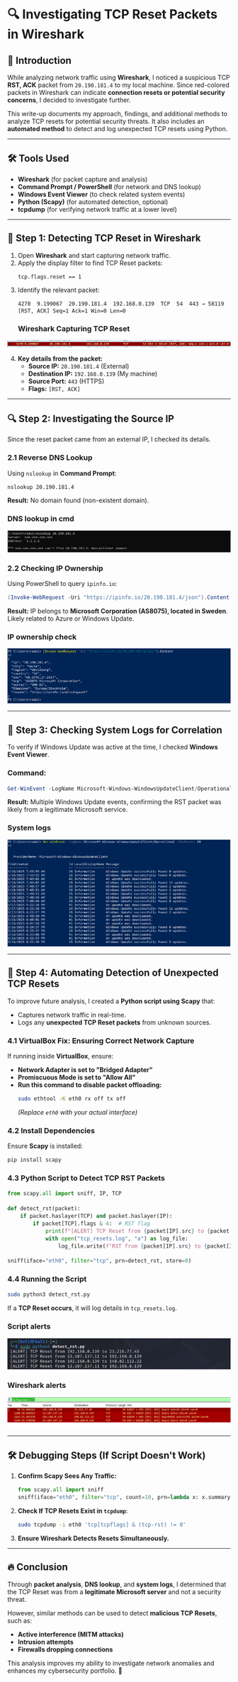 # 🔍 Investigating TCP Reset Packets in Wireshark

## 📌 Introduction
While analyzing network traffic using **Wireshark**, I noticed a suspicious TCP **RST, ACK** packet from `20.190.181.4` to my local machine. Since red-colored packets in Wireshark can indicate **connection resets or potential security concerns**, I decided to investigate further.

This write-up documents my approach, findings, and additional methods to analyze TCP resets for potential security threats. It also includes an **automated method** to detect and log unexpected TCP resets using Python.

---

## 🛠 Tools Used
- **Wireshark** (for packet capture and analysis)
- **Command Prompt / PowerShell** (for network and DNS lookup)
- **Windows Event Viewer** (to check related system events)
- **Python (Scapy)** (for automated detection, optional)
- **tcpdump** (for verifying network traffic at a lower level)

---

## 📡 Step 1: Detecting TCP Reset in Wireshark
1. Open **Wireshark** and start capturing network traffic.
2. Apply the display filter to find TCP Reset packets:
   ```
   tcp.flags.reset == 1
   ```
3. Identify the relevant packet:
   ```
   4270  9.199067  20.190.181.4  192.168.0.139  TCP  54  443 → 58119 [RST, ACK] Seq=1 Ack=1 Win=0 Len=0
   ```
   ### Wireshark Capturing TCP Reset
  ![Wireshark Capture](screenshots/wireshark_rst.png)

4. **Key details from the packet:**
   - **Source IP:** `20.190.181.4` (External)
   - **Destination IP:** `192.168.0.139` (My machine)
   - **Source Port:** `443` (HTTPS)
   - **Flags:** `[RST, ACK]`

---

## 🔍 Step 2: Investigating the Source IP
Since the reset packet came from an external IP, I checked its details.

### **2.1 Reverse DNS Lookup**
Using `nslookup` in **Command Prompt**:
```cmd
nslookup 20.190.181.4
```
**Result:** No domain found (non-existent domain).
### DNS lookup in cmd
![CMD Capture](screenshots/nslookup.png)

### **2.2 Checking IP Ownership**
Using PowerShell to query `ipinfo.io`:
```powershell
(Invoke-WebRequest -Uri "https://ipinfo.io/20.190.181.4/json").Content
```
**Result:** IP belongs to **Microsoft Corporation (AS8075), located in Sweden**. Likely related to Azure or Windows Update.
### IP ownership check
![Powershell Capture](screenshots/IP_check.png)

---

## 📁 Step 3: Checking System Logs for Correlation
To verify if Windows Update was active at the time, I checked **Windows Event Viewer**.

### **Command:**
```powershell
Get-WinEvent -LogName Microsoft-Windows-WindowsUpdateClient/Operational -MaxEvents 20
```
**Result:** Multiple Windows Update events, confirming the RST packet was likely from a legitimate Microsoft service.
### System logs
![Powershell Capture](screenshots/system_logs.png)

---

## 🚀 Step 4: Automating Detection of Unexpected TCP Resets
To improve future analysis, I created a **Python script using Scapy** that:
- Captures network traffic in real-time.
- Logs any **unexpected TCP Reset packets** from unknown sources.

### **4.1 VirtualBox Fix: Ensuring Correct Network Capture**
If running inside **VirtualBox**, ensure:
- **Network Adapter is set to "Bridged Adapter"**
- **Promiscuous Mode is set to "Allow All"**
- **Run this command to disable packet offloading:**
  ```bash
  sudo ethtool -K eth0 rx off tx off
  ```
  *(Replace `eth0` with your actual interface)*

### **4.2 Install Dependencies**
Ensure **Scapy** is installed:
```bash
pip install scapy
```

### **4.3 Python Script to Detect TCP RST Packets**
```python
from scapy.all import sniff, IP, TCP

def detect_rst(packet):
    if packet.haslayer(TCP) and packet.haslayer(IP):
        if packet[TCP].flags & 4:  # RST flag
            print(f"[ALERT] TCP Reset from {packet[IP].src} to {packet[IP].dst} (Flags: {packet[TCP].flags})")
            with open("tcp_resets.log", "a") as log_file:
                log_file.write(f"RST from {packet[IP].src} to {packet[IP].dst} (Flags: {packet[TCP].flags})\n")

sniff(iface="eth0", filter="tcp", prn=detect_rst, store=0)
```

### **4.4 Running the Script**
```bash
sudo python3 detect_rst.py
```
If a **TCP Reset occurs**, it will log details in `tcp_resets.log`.
### Script alerts
![Script Capture](screenshots/kali_alerts.png)
### Wireshark alerts
![Wireshark Capture](screenshots/wireshark_alerts.png)

---

## 🛠 Debugging Steps (If Script Doesn't Work)
1. **Confirm Scapy Sees Any Traffic:**
   ```python
   from scapy.all import sniff
   sniff(iface="eth0", filter="tcp", count=10, prn=lambda x: x.summary())
   ```
2. **Check If TCP Resets Exist in `tcpdump`**:
   ```bash
   sudo tcpdump -i eth0 'tcp[tcpflags] & (tcp-rst) != 0'
   ```
3. **Ensure Wireshark Detects Resets Simultaneously.**

---

## 🔥 Conclusion
Through **packet analysis**, **DNS lookup**, and **system logs**, I determined that the TCP Reset was from a **legitimate Microsoft server** and not a security threat.

However, similar methods can be used to detect **malicious TCP Resets**, such as:
- **Active interference (MITM attacks)**
- **Intrusion attempts**
- **Firewalls dropping connections**

This analysis improves my ability to investigate network anomalies and enhances my cybersecurity portfolio. 🚀

